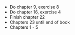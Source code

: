 - Do chapter 9, exercise 8
- Do chapter 16, exercise 4
- Finish chapter 22
- Chapters 23 until end of book
- Chapters 1 - 5
